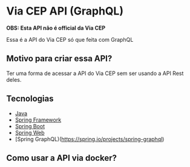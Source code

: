 # Via CEP API (GraphQL)

**OBS: Esta API não é official da Via CEP**

Essa é a API do Via CEP só que feita com GraphQL


## Motivo para criar essa API?
Ter uma forma de acessar a API do Via CEP sem ser usando a API Rest deles.

## Tecnologias
- [Java](https://www.java.com/pt-BR/)
- [Spring Framework](https://spring.io/projects/spring-framework)
- [Spring Boot](https://spring.io/projects/spring-boot)
- [Spring Web](https://docs.spring.io/spring-boot/reference/web/index.html)
- [Spring GraphQL)(https://spring.io/projects/spring-graphql)


## Como usar a API via docker?
